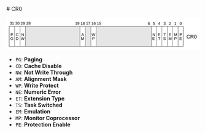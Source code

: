 # CR0

![cr0](img/cr0.png)

- `PG`: **Paging**
- `CD`: **Cache Disable**
- `NW`: **Not Write Through**
- `AM`: **Alignment Mask**
- `WP`: **Write Protect**
- `NE`: **Numeric Error**
- `ET`: **Extension Type**
- `TS`: **Task Switched**
- `EM`: **Emulation**
- `MP`: **Monitor Coprocessor**
- `PE`: **Protection Enable**